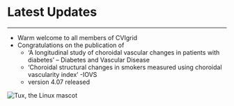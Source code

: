 # Latest Updates

---
* Warm welcome to all members of CVIgrid
* Congratulations on the publication of
    * ‘A longitudinal study of choroidal vascular changes in patients with diabetes’ – Diabetes and Vascular Disease
    * ‘Choroidal structural changes in smokers measured using choroidal vascularity index’ -IOVS
    * version 4.07 released

![Tux, the Linux mascot](https://d33wubrfki0l68.cloudfront.net/e7ed9fe4bafe46e275c807d63591f85f9ab246ba/e2d28/assets/images/tux.png)
